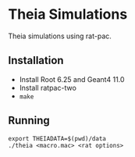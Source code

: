 # Theia Simulations

Theia simulations using rat-pac.

## Installation
- Install Root 6.25 and Geant4 11.0
- Install ratpac-two
- `make`

## Running
```
export THEIADATA=$(pwd)/data
./theia <macro.mac> <rat options>
```

